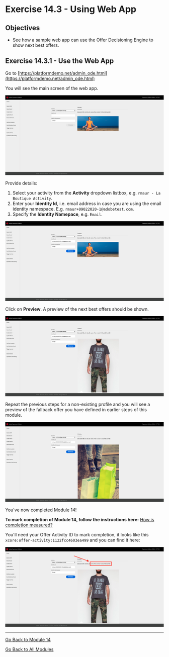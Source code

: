 # Exercise 14.3 - Using Web App

## Objectives

- See how a sample web app can use the Offer Decisioning Engine to show next best offers.



## Exercise 14.3.1 - Use the Web App

Go to [https://platformdemo.net/admin_ode.html](https://platformdemo.net/admin_ode.html)

You will see the main screen of the web app.

![Web App 1](./images/webapp1.png)

Provide details:

   1. Select your activity from the **Activity** dropdown listbox, e.g. `rmaur - La Boutique Activity`.
   2. Enter your **Identity Id**, i.e. email address in case you are using the email identity namespace. E.g. `rmaur+09022020-1@adobetest.com`.
   3. Specify the **Identity Namepace**, e.g. `Email`.
   
![Web App 1a](./images/webapp1a.png)

Click on **Preview**. A preview of the next best offers should be shown.

![Web App 2](./images/webapp2.png)

Repeat the previous steps for a non-existing profile and you will see a preview of the fallback offer you have defined in earlier steps of this module.

![Web App 3](./images/webapp3.png)

You've now completed Module 14!

**To mark completion of Module 14, follow the instructions here:** [How is completion measured?](./../../release/completion.md)

You'll need your Offer Activity ID to mark completion, it looks like this ``xcore:offer-activity:1122fcc4603ea499`` and you can find it here:

![demo](./images/webapp4.png)

---

[Go Back to Module 14](./README.md)

[Go Back to All Modules](./../../README.md)